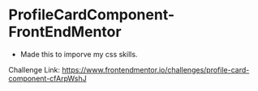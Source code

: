 # ProfileCardComponent-FrontEndMentor

* Made this to imporve my css skills.

Challenge Link: https://www.frontendmentor.io/challenges/profile-card-component-cfArpWshJ

